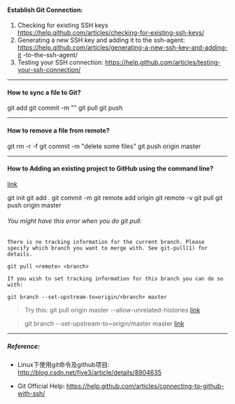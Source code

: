 #### Establish Git Connection:

1. Checking for existing SSH keys https://help.github.com/articles/checking-for-existing-ssh-keys/
2. Generating a new SSH key and adding it to the ssh-agent: https://help.github.com/articles/generating-a-new-ssh-key-and-adding-it
-to-the-ssh-agent/
3. Testing your SSH connection: https://help.github.com/articles/testing-your-ssh-connection/

<hr>

#### How to sync a file to Git?

git add <filename>
git commit -m ""
git pull
git push

<hr>

#### How to remove a file from remote?

git rm <filename> -r -f
git commit -m "delete some files"
git push origin master


<hr>


#### How to Adding an existing project to GitHub using the command line? 
[link](https://help.github.com/articles/adding-an-existing-project-to-github-using-the-command-line/)

git init
git add .
git commit -m
git remote add origin <remoteURL>
git remote -v
git pull
git push origin master


###### You might have this error when you do git pull:

`There is no tracking information for the current branch.
Please specify which branch you want to merge with.
See git-pull(1) for details.`

`git pull <remote> <branch>`

`If you wish to set tracking information for this branch you can do so with:`

`git branch --set-upstream-to=origin/<branch> master`


>Try this: git pull origin master --allow-unrelated-histories [link](https://stackoverflow.com/questions/37937984/git-refusing-to-merge-unrelated-histories)

>git branch --set-upstream-to=origin/master master [link](https://stackoverflow.com/questions/32056324/git-pull-there-is-no-tracking-information-for-the-current-branch)


<hr>

##### Reference:


- Linux下使用git命令及github项目: http://blog.csdn.net/five3/article/details/8904635

- Git Official Help: https://help.github.com/articles/connecting-to-github-with-ssh/
